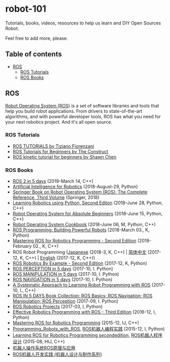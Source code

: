 # robot-101
Tutorials, books, videos, resources to help us learn and DIY Open Sources Robot.

Feel free to add more, please.

## Table of contents
  - [ROS](#ros)
    - [ROS Tutorials](#ros-tutorials)
    - [ROS Books](#ros-books)

## ROS
[Robot Operating System (ROS)](https://www.ros.org/) is a set of software libraries and tools that help you build robot applications. From drivers to state-of-the-art algorithms, and with powerful developer tools, ROS has what you need for your next robotics project. And it's all open source.

### ROS Tutorials
  - [ROS TUTORIALS by Tiziano Fiorenzani](https://www.youtube.com/playlist?list=PLuteWQUGtU9BU0sQIVqRQa24p-pSBCYNv)
  - [ROS Tutorials for Beginners by The Construct](https://www.youtube.com/playlist?list=PLK0b4e05LnzZWg_7QrIQWyvSPX2WN2ncc)
  - [ROS kinetic tutorial for beginners by Shawn Chen](https://www.youtube.com/playlist?list=PLk51HrKSBQ8-jTgD0qgRp1vmQeVSJ5SQC)
  
### ROS Books
- [ROS 2 in 5 days](http://www.theconstructsim.com/ros-in-5-days-book-page/?utm_source=wiki.ros&utm_medium=books&utm_campaign=ros_perception) (2019-March 14, C++)
- [Artificial Intelligence for Robotics](https://www.packtpub.com/hardware-and-creative/artificial-intelligence-robotics?utm_source=rospod/vuejs&utm_medium=referral&utm_campaign=Outreach) (2018-August-29, Python)
- [Springer Book on Robot Operating System (ROS): The Complete Reference, Third Volume](https://www.springer.com/us/book/9783319915890) (Springer, 2018)
- [Learning Robotics using Python, Second Editon](http://a.co/d/8McMJ5t) (2018-June 28, Python, C++)
- [Robot Operating System for Absolute Beginners](http://a.co/1eZG226) (2018-June 15, Python, C++)
- [Robot Operating System Cookbook](https://www.amazon.com/dp/1783987448) (2018-June 06, M, Python, C++)
- [ROS Programming: Building Powerful Robots](https://www.packtpub.com/hardware-and-creative/ros-programming-building-powerful-robots) (2018-March 03., K, Python)
- [Mastering ROS for Robotics Programming - Second Edition](https://www.amazon.com/dp/1788478959) (2018-February 02., K, C++)
- ROS Robot Programming ([Japanese](http://wiki.ros.org/Books/ROS_Robot_Programming_Japanese) (2018-3, K, C++) | [简体中文](http://wiki.ros.org/Books/ROS_Robot_Programming_Chinese) (2017-12, K, C++) | [English](http://wiki.ros.org/Books/ROS_Robot_Programming_English) (2017-12, K, C++))
- [ROS Robotics By Example - Second Edition](https://www.packtpub.com/hardware-and-creative/ros-robotics-example-second-edition) (2017-12, K, Python)
- [ROS PERCEPTION in 5 days](http://www.theconstructsim.com/ros-in-5-days-book-page/?utm_source=wiki.ros&utm_medium=books&utm_campaign=ros_perception) (2017-10, I. Python)
- [ROS MANIPULATION in 5 days](http://www.theconstructsim.com/ros-in-5-days-book-page/?utm_source=wiki.ros&utm_medium=books&utm_campaign=ros_manipulation) (2017-10, I. Python)
- [ROS NAVIGATION in 5 days](http://www.theconstructsim.com/ros-in-5-days-book-page/?utm_source=wiki.ros&utm_medium=books&utm_campaign=ros_navigation) (2017-10, I. Python)
- [A Systematic Approach to Learning Robot Programming with ROS](https://www.amazon.com/Systematic-Approach-Learning-Robot-Programming/dp/1498777821) (2017-10, I., C++)
- [ROS IN 5 DAYS Book Collection: ROS Basics; ROS Navigation; ROS Manipulation; ROS Perception](http://www.theconstructsim.com/ros-in-5-days-book-page/?utm_source=wiki.ros&utm_medium=books&utm_campaign=book_collection) (2017-09, I. Python)
- [ROS Robotics Projects](http://wiki.ros.org/ROS_Robotics_Projects) (2017-03, I, Python)
- [Effective Robotics Programming with ROS - Third Edition](http://wiki.ros.org/Effective_Robotics_Programming_with_ROS-Third_Edition) (2016-12, I, Python)
- [Mastering ROS for Robotics Programming](http://wiki.ros.org/Books/MasteringROSforRoboticsProgramming) (2015-12, IJ, C++)
- [Programming_Robots_with_ROS](http://wiki.ros.org/Books/Programming_Robots_with_ROS), [ROS机器人编程实践](https://www.amazon.cn/dp/B0796TG6X2) (2015-12, I, Python)
- [Learning ROS for Robotics Programming secondedition](http://wiki.ros.org/Books/LearningROSforRoboticsProgramming_second_edition), [ROS机器人程序设计](https://www.amazon.cn/dp/B06WRNJ6ST) (2015-08, HIJ, C++)
- [机器人操作系统ROS原理与应用](https://www.amazon.cn/dp/B072R62XWL)
- [ROS机器人开发实践 (机器人设计与制作系列)](https://www.amazon.cn/dp/B07PDLSBSQ)
